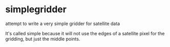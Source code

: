 # simplegridder
attempt to write a very simple gridder for satellite data 

It's called simple because it will not use the edges of a satellite pixel for the gridding, but just the middle points.
